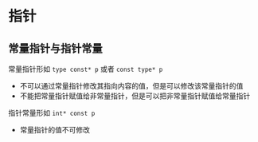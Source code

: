 # 指针

## 常量指针与指针常量
常量指针形如  `type const* p` 或者 `const type* p`
- 不可以通过常量指针修改其指向内容的值，但是可以修改该常量指针的值
- 不能把常量指针赋值给非常量指针，但是可以把非常量指针赋值给常量指针

指针常量形如 `int* const p`
- 常量指针的值不可修改



